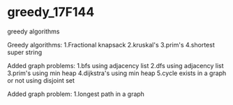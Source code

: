 # greedy_17F144
greedy algorithms

Greedy algorithms:
1.Fractional knapsack 
2.kruskal's
3.prim's
4.shortest super string 

Added graph problems:
1.bfs using adjacency list
2.dfs using adjacency list
3.prim's using min heap
4.dijkstra's using min heap
5.cycle exists in a graph or not using disjoint set

Added graph problem:
1.longest path in a graph

